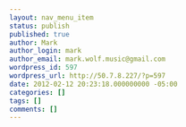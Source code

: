 ```yaml
---
layout: nav_menu_item
status: publish
published: true
author: Mark
author_login: mark
author_email: mark.wolf.music@gmail.com
wordpress_id: 597
wordpress_url: http://50.7.8.227/?p=597
date: 2012-02-12 20:23:18.000000000 -05:00
categories: []
tags: []
comments: []
---
```

 
